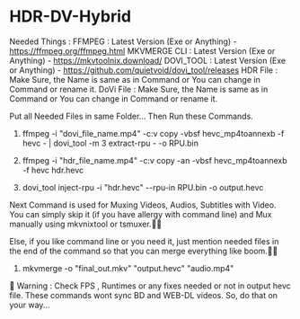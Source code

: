 # HDR-DV-Hybrid

Needed Things :
FFMPEG : Latest Version (Exe or Anything) - https://ffmpeg.org/ffmpeg.html
MKVMERGE CLI : Latest Version (Exe or Anything) - https://mkvtoolnix.download/
DOVI_TOOL : Latest Version (Exe or Anything) - https://github.com/quietvoid/dovi_tool/releases
HDR File : Make Sure, the Name is same as in Command or You can change in Command or rename it.
DoVi File : Make Sure, the Name is same as in Command or You can change in Command or rename it.

Put all Needed Files in same Folder...
Then Run these Commands.
1. ffmpeg -i "dovi_file_name.mp4" -c:v copy -vbsf hevc_mp4toannexb -f hevc - | dovi_tool -m 3 extract-rpu - -o RPU.bin

2. ffmpeg -i "hdr_file_name.mp4" -c:v copy -an -vbsf hevc_mp4toannexb -f hevc hdr.hevc

3. dovi_tool inject-rpu -i "hdr.hevc" --rpu-in RPU.bin -o output.hevc


Next Command is used for Muxing Videos, Audios, Subtitles with Video. You can simply skip it (if you have allergy with command line) and Mux manually using mkvnixtool or tsmuxer.🤦‍♂️

Else, if you like command line or you need it, just mention needed files in the end of the command so that you can merge everything like boom.🧑‍🚀



1. mkvmerge -o "final_out.mkv" "output.hevc" "audio.mp4"


🚫 Warning : Check FPS , Runtimes or any fixes needed or not in output hevc file. These commands wont sync BD and WEB-DL videos. So, do that on your way...


